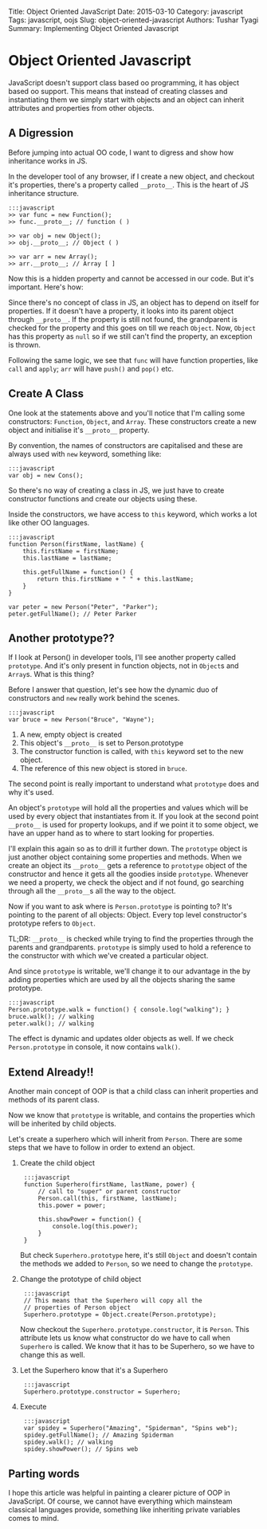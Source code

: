 Title: Object Oriented JavaScript
Date: 2015-03-10
Category: javascript
Tags: javascript, oojs
Slug: object-oriented-javascript
Authors: Tushar Tyagi
Summary: Implementing Object Oriented Javascript

# Object Oriented Javascript #

JavaScript doesn't support class based oo programming, it has object based 
oo support. This means that instead of creating classes and instantiating them 
we simply start with objects and an object can inherit attributes and 
properties from other objects.

## A Digression ##
Before jumping into actual OO code, I want to  digress and show how inheritance
works in JS.

In the developer tool of any browser, if I create a new object, and checkout
it's properties, there's a property called `__proto__`. This is the heart of
JS inheritance structure.

	:::javascript
	>> var func = new Function();
	>> func.__proto__; // function ( )

	>> var obj = new Object();
	>> obj.__proto__; // Object ( )

	>> var arr = new Array();
	>> arr.__proto__; // Array [ ]

Now this is a hidden property and cannot be accessed in our code. But it's
important. Here's how:

Since there's no concept of class in JS, an object has to depend on itself for
properties. If it doesn't have a property, it looks into its parent object
through `__proto__`. If the property is still not found, the grandparent is
checked for the property and this goes on till we reach `Object`. Now, `Object`
has this property as `null` so if we still can't find the property, an
exception is thrown. 

Following the same logic, we see that `func` will have function properties,
like `call` and `apply`; `arr` will have `push()` and `pop()` etc.

## Create A Class ##

One look at the statements above and you'll notice that I'm  calling some
constructors: `Function`, `Object`, and `Array`. These constructors create
a new object and initialise it's `__proto__` property.

By convention, the names of constructors are capitalised and these are
always used with `new` keyword, something like:

	:::javascript
	var obj = new Cons(); 

So there's no way of creating a class in JS, we just have to create
constructor functions and create our objects using these.

Inside the constructors, we have access to `this` keyword, which works a lot
like other OO languages.


	:::javascript
	function Person(firstName, lastName) {
		this.firstName = firstName;
		this.lastName = lastName;

	    this.getFullName = function() {
			return this.firstName + " " + this.lastName;
		}
	}

	var peter = new Person("Peter", "Parker");
	peter.getFullName(); // Peter Parker

## Another prototype?? ##

If I look at Person() in developer tools, I'll see another property called
`prototype`. And it's only present in function objects, not in `Object`s and
`Array`s. What is this thing?

Before I answer that question, let's see how the dynamic duo of constructors
and `new` really work behind the scenes.

	:::javascript
	var bruce = new Person("Bruce", "Wayne");

1. A new, empty object is created 
2. This object's `__proto__` is set to Person.prototype
3. The constructor function is called, with `this` keyword set to the new
object.
4. The reference of this new object is stored in `bruce`.

The second point is really important to understand what `prototype` does and
why it's used. 

An object's `prototype` will hold all the properties and values which will be
used by every object that instantiates from it. If you look at the second point
`__proto__` is used for property lookups, and if we point it to some object, we
have an upper hand as to where to start looking for properties.

I'll explain this again so as to drill it further down. The `prototype` object
is just another object containing some properties and methods. When we create
an object its `__proto__` gets a reference to `prototype` object of the
constructor and hence it gets all the goodies inside `prototype`. Whenever we
need a property, we check the object and if not found, go searching through
all the `__proto__`s all the way to the object.

Now if you want to ask where is `Person.prototype` is pointing to? It's
pointing to the parent of all objects: Object. Every top level constructor's
prototype refers to `Object`.

TL;DR: `__proto__` is checked while trying to find the properties through the
parents and grandparents. `prototype` is simply used to hold a reference to
the constructor with which we've created a particular object.

And since `prototype` is writable, we'll change it to our advantage in the
by adding properties which are used by all the objects sharing the same
prototype.

	:::javascript
	Person.prototype.walk = function() { console.log("walking"); }
	bruce.walk(); // walking
	peter.walk(); // walking

The effect is dynamic and updates older objects as well. If we check
`Person.prototype` in console, it now contains `walk()`.

## Extend Already!! ##

Another main concept of OOP is that a child class can inherit properties and
methods of its parent class.

Now we know that `prototype` is writable, and contains the properties which
will be inherited by child objects.

Let's create a superhero which will inherit from `Person`. There are some
steps that we have to follow in order to extend an object.

1. Create the child object

		:::javascript
		function Superhero(firstName, lastName, power) {
			// call to "super" or parent constructor
			Person.call(this, firstName, lastName);
			this.power = power;
		
			this.showPower = function() {
				console.log(this.power);
			}
		}

	But check `Superhero.prototype` here, it's still `Object` and doesn't
	contain the methods we added to `Person`, so we need to change the
	`prototype`.

2. Change the prototype of child object 

		:::javascript
		// This means that the Superhero will copy all the
		// properties of Person object
		Superhero.prototype = Object.create(Person.prototype);

	Now checkout the `Superhero.prototype.constructor`, it is `Person`. This
	attribute lets us know what constructor do we have to call when `Superhero`
	is called. We know that it has to be Superhero, so we have to change this
	as well.

3. Let the Superhero know that it's a Superhero

		:::javascript
		Superhero.prototype.constructor = Superhero;

4. Execute

		:::javascript
		var spidey = Superhero("Amazing", "Spiderman", "Spins web");
		spidey.getFullName(); // Amazing Spiderman
		spidey.walk(); // walking
		spidey.showPower(); // Spins web

## Parting words ##

I hope this article was helpful in painting a clearer picture of OOP in
JavaScript. Of course, we cannot have everything which mainsteam classical
languages provide, something like inheriting private variables comes to mind.
